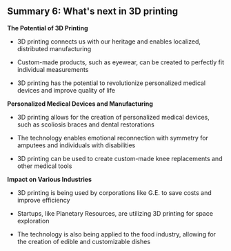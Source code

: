 ## Summary 6: What's next in 3D printing

**The Potential of 3D Printing**

- 3D printing connects us with our heritage and enables localized, distributed manufacturing
- Custom-made products, such as eyewear, can be created to perfectly fit individual measurements
- 3D printing has the potential to revolutionize personalized medical devices and improve quality of life

**Personalized Medical Devices and Manufacturing**

- 3D printing allows for the creation of personalized medical devices, such as scoliosis braces and dental restorations
- The technology enables emotional reconnection with symmetry for amputees and individuals with disabilities
- 3D printing can be used to create custom-made knee replacements and other medical tools

**Impact on Various Industries**

- 3D printing is being used by corporations like G.E. to save costs and improve efficiency
- Startups, like Planetary Resources, are utilizing 3D printing for space exploration
- The technology is also being applied to the food industry, allowing for the creation of edible and customizable dishes